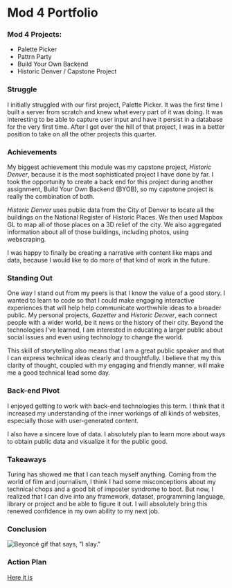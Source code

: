 # Mod 4 Portfolio

### Mod 4 Projects: 
* Palette Picker
* Pattrn Party
* Build Your Own Backend
* Historic Denver / Capstone Project

### Struggle
I initially struggled with our first project, Palette Picker. It was the first time I built a server from scratch and knew what every part of it was doing. It was interesting to be able to capture user input and have it persist in a database for the very first time. After I got over the hill of that project, I was in a better position to take on all the other projects this quarter. 

### Achievements
My biggest achievement this module was my capstone project, *Historic Denver*, because it is the most sophisticated project I have done by far. I took the opportunity to create a back end for this project during another assignment, Build Your Own Backend (BYOB), so my capstone project is really the combination of both. 

*Historic Denver* uses public data from the City of Denver to locate all the buildings on the National Register of Historic Places. We then used Mapbox GL to map all of those places on a 3D relief of the city. We also aggregated information about all of those buildings, including photos, using webscraping. 

I was happy to finally be creating a narrative with content like maps and data, because I would like to do more of that kind of work in the future. 

### Standing Out 
One way I stand out from my peers is that I know the value of a good story. I wanted to learn to code so that I could make engaging interactive experiences that will help help communicate worthwhile ideas to a broader public. My personal projects, *Gazetter* and *Historic Denver*, each connect people with a wider world, be it news or the history of their city. Beyond the technologies I've learned, I am interested in educating a larger public about social issues and even using technology to change the world. 

This skill of storytelling also means that I am a great public speaker and that I can express technical ideas clearly and thoughtfully. I believe that my this clarity of thought, coupled with my engaging and friendly manner, will make me a good technical lead some day. 

### Back-end Pivot
I enjoyed getting to work with back-end technologies this term. I think that it increased my understanding of the inner workings of all kinds of websites, especially those with user-generated content. 

I also have a sincere love of data. I absolutely plan to learn more about ways to obtain public data and visualize it for the public good. 

### Takeaways
Turing has showed me that I can teach myself anything. Coming from the world of film and journalism, I think I had some misconceptions about my technical chops and a good bit of imposter syndrome to boot. But now, I realized that I can dive into any framework, dataset, programming language, library or project and be able to figure it out. I will absolutely bring this renewed confidence in my own ability to my next job. 

### Conclusion
![Beyoncé gif that says, "I slay."](https://media.giphy.com/media/3o6gb7cN7bwDxAbnS8/giphy.gif)

### Action Plan 
[Here it is](https://gist.github.com/nogully/e003b961f192b9c1df0798eca5584a95)
